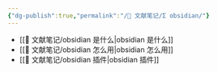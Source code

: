 ```yaml
---
{"dg-publish":true,"permalink":"/🌿 文献笔记/Σ obsidian/"}
---
```



- [[🌿 文献笔记/obsidian 是什么\|obsidian 是什么]]
- [[🌿 文献笔记/obsidian 怎么用\|obsidian 怎么用]]
- [[🌿 文献笔记/obsidian 插件\|obsidian 插件]]